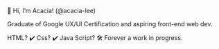👋 Hi, I’m Acacia! (@acacia-lee)

Graduate of Google UX/UI Certification and aspiring front-end web dev.

HTML? ✔️ Css? ✔️ Java Script? 🛠️ Forever a work in progress.
